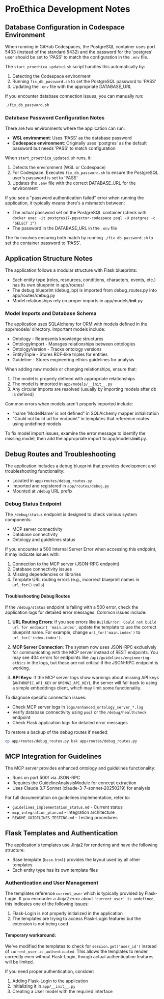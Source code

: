 # ProEthica Development Notes

## Database Configuration in Codespace Environment

When running in GitHub Codespaces, the PostgreSQL container uses port 5433 (instead of the standard 5432) and the password for the 'postgres' user should be set to 'PASS' to match the configuration in the `.env` file.

The `start_proethica_updated.sh` script handles this automatically by:
1. Detecting the Codespace environment
2. Running `fix_db_password.sh` to set the PostgreSQL password to 'PASS'
3. Updating the `.env` file with the appropriate DATABASE_URL

If you encounter database connection issues, you can manually run:
```bash
./fix_db_password.sh
```

### Database Password Configuration Notes

There are two environments where the application can run:
- **WSL environment**: Uses 'PASS' as the database password
- **Codespace environment**: Originally uses 'postgres' as the default password but needs 'PASS' to match configuration

When `start_proethica_updated.sh` runs, it:
1. Detects the environment (WSL or Codespace)
2. For Codespace: Executes `fix_db_password.sh` to ensure the PostgreSQL user's password is set to 'PASS'
3. Updates the `.env` file with the correct DATABASE_URL for the environment

If you see a "password authentication failed" error when running the application, it typically means there's a mismatch between:
- The actual password set on the PostgreSQL container (check with `docker exec -it postgres17-pgvector-codespace psql -U postgres -c "SELECT 1"`)
- The password in the DATABASE_URL in the `.env` file

The fix involves ensuring both match by running `./fix_db_password.sh` to set the container password to 'PASS'.

## Application Structure Notes

The application follows a modular structure with Flask blueprints:
- Each entity type (roles, resources, conditions, characters, events, etc.) has its own blueprint in app/routes/
- The debug blueprint (debug_bp) is imported from debug_routes.py into app/routes/debug.py
- Model relationships rely on proper imports in app/models/__init__.py

### Model Imports and Database Schema

The application uses SQLAlchemy for ORM with models defined in the app/models/ directory. Important models include:
- Ontology - Represents knowledge structures
- OntologyImport - Manages relationships between ontologies
- OntologyVersion - Tracks ontology versions
- EntityTriple - Stores RDF-like triples for entities
- Guideline - Stores engineering ethics guidelines for analysis

When adding new models or changing relationships, ensure that:
1. The model is properly defined with appropriate relationships
2. The model is imported in `app/models/__init__.py`
3. Any circular imports are resolved (usually by importing models after db is defined)

Common errors when models aren't properly imported include:
- "name 'ModelName' is not defined" in SQLAlchemy mapper initialization
- "Could not build url for endpoint" in templates that reference routes using undefined models

To fix model import issues, examine the error message to identify the missing model, then add the appropriate import to app/models/__init__.py.

## Debug Routes and Troubleshooting

The application includes a debug blueprint that provides development and troubleshooting functionality:
- Located in `app/routes/debug_routes.py`
- Imported and registered in `app/routes/debug.py`
- Mounted at `/debug` URL prefix

### Debug Status Endpoint

The `/debug/status` endpoint is designed to check various system components:
- MCP server connectivity
- Database connectivity
- Ontology and guidelines status

If you encounter a 500 Internal Server Error when accessing this endpoint, it may indicate issues with:
1. Connection to the MCP server (JSON-RPC endpoint)
2. Database connectivity issues
3. Missing dependencies or libraries
4. Template URL routing errors (e.g., incorrect blueprint names in `url_for()` calls)

#### Troubleshooting Debug Routes

If the `/debug/status` endpoint is failing with a 500 error, check the application logs for detailed error messages. Common issues include:

1. **URL Routing Errors**: If you see errors like `BuildError: Could not build url for endpoint 'main.index'`, update the template to use the correct blueprint name. For example, change `url_for('main.index')` to `url_for('index.index')`.

2. **MCP Server Connection**: The system now uses JSON-RPC exclusively for communicating with the MCP server instead of REST endpoints. You may see 404 errors for endpoints like `/api/guidelines/engineering-ethics` in the logs, but these are not critical if the JSON-RPC endpoint is working.

3. **API Keys**: If the MCP server logs show warnings about missing API keys (`ANTHROPIC_API_KEY` or `OPENAI_API_KEY`), the server will fall back to using a simple embeddings client, which may limit some functionality.

To diagnose specific connection issues:
- Check MCP server logs in `logs/enhanced_ontology_server_*.log`
- Verify database connectivity using `psql` or the `/debug/healthcheck` endpoint
- Check Flask application logs for detailed error messages

To restore a backup of the debug routes if needed:
```bash
cp app/routes/debug_routes.py.bak app/routes/debug_routes.py
```

## MCP Integration for Guidelines

The MCP server provides enhanced ontology and guidelines functionality:
- Runs on port 5001 via JSON-RPC
- Requires the GuidelineAnalysisModule for concept extraction
- Uses Claude 3.7 Sonnet (claude-3-7-sonnet-20250219) for analysis

For full documentation on guidelines implementation, refer to:
- `guidelines_implementation_status.md` - Current status
- `mcp_integration_plan.md` - Integration architecture
- `README_GUIDELINES_TESTING.md` - Testing procedures

## Flask Templates and Authentication

The application's templates use Jinja2 for rendering and have the following structure:
- Base template (`base.html`) provides the layout used by all other templates
- Each entity type has its own template files

### Authentication and User Management

The templates reference `current_user` which is typically provided by Flask-Login. If you encounter a Jinja2 error about `'current_user' is undefined`, this indicates one of the following issues:

1. Flask-Login is not properly initialized in the application
2. The templates are trying to access Flask-Login features but the extension is not being used

#### Temporary workaround:
We've modified the templates to check for `session.get('user_id')` instead of `current_user.is_authenticated`. This allows the templates to render correctly even without Flask-Login, though actual authentication features will be limited.

If you need proper authentication, consider:
1. Adding Flask-Login to the application
2. Initializing it in `app/__init__.py`
3. Creating a User model with the required interface
